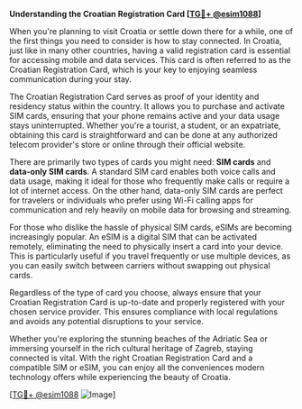 **Understanding the Croatian Registration Card [[TG💪+ @esim1088](https://t.me/s/esim1088)]**

When you're planning to visit Croatia or settle down there for a while, one of the first things you need to consider is how to stay connected. In Croatia, just like in many other countries, having a valid registration card is essential for accessing mobile and data services. This card is often referred to as the Croatian Registration Card, which is your key to enjoying seamless communication during your stay.

The Croatian Registration Card serves as proof of your identity and residency status within the country. It allows you to purchase and activate SIM cards, ensuring that your phone remains active and your data usage stays uninterrupted. Whether you're a tourist, a student, or an expatriate, obtaining this card is straightforward and can be done at any authorized telecom provider's store or online through their official website.

There are primarily two types of cards you might need: **SIM cards** and **data-only SIM cards**. A standard SIM card enables both voice calls and data usage, making it ideal for those who frequently make calls or require a lot of internet access. On the other hand, data-only SIM cards are perfect for travelers or individuals who prefer using Wi-Fi calling apps for communication and rely heavily on mobile data for browsing and streaming.

For those who dislike the hassle of physical SIM cards, eSIMs are becoming increasingly popular. An eSIM is a digital SIM that can be activated remotely, eliminating the need to physically insert a card into your device. This is particularly useful if you travel frequently or use multiple devices, as you can easily switch between carriers without swapping out physical cards.

Regardless of the type of card you choose, always ensure that your Croatian Registration Card is up-to-date and properly registered with your chosen service provider. This ensures compliance with local regulations and avoids any potential disruptions to your service.

Whether you're exploring the stunning beaches of the Adriatic Sea or immersing yourself in the rich cultural heritage of Zagreb, staying connected is vital. With the right Croatian Registration Card and a compatible SIM or eSIM, you can enjoy all the conveniences modern technology offers while experiencing the beauty of Croatia.

[[TG💪+ @esim1088](https://t.me/s/esim1088) ![Image](https://i.postimg.cc/Y0z9fWf4/image.png)]